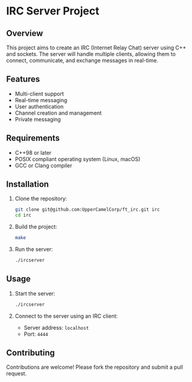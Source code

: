 # IRC Server Project

## Overview

This project aims to create an IRC (Internet Relay Chat) server using C++ and sockets. The server will handle multiple clients, allowing them to connect, communicate, and exchange messages in real-time.

## Features

- Multi-client support
- Real-time messaging
- User authentication
- Channel creation and management
- Private messaging

## Requirements

- C++98 or later
- POSIX compliant operating system (Linux, macOS)
- GCC or Clang compiler

## Installation

1. Clone the repository:
    ```sh
    git clone git@github.com:UpperCamelCorp/ft_irc.git irc
    cd irc
    ```

2. Build the project:
    ```sh
    make
    ```

3. Run the server:
    ```sh
    ./ircserver
    ```

## Usage

1. Start the server:
    ```sh
    ./ircserver
    ```

2. Connect to the server using an IRC client:
    - Server address: `localhost`
    - Port: `4444`

## Contributing

Contributions are welcome! Please fork the repository and submit a pull request.
